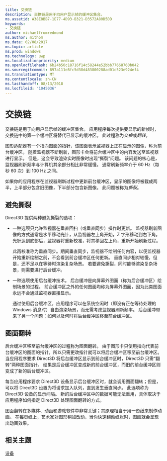 ```yaml
---
title: 交换链
description: 交换链是用于向用户显示帧的缓冲区集合。
ms.assetid: A38E8BB7-1E77-4D93-B321-D3572A80D5DD
keywords:
- 交换链
author: michaelfromredmond
ms.author: mithom
ms.date: 02/08/2017
ms.topic: article
ms.prod: windows
ms.technology: uwp
ms.localizationpriority: medium
ms.openlocfilehash: 6b24b50c18716f14c58244e52bbb77668760b042
ms.sourcegitcommit: 897a111e8fc5d38d483800288ad01c523e924ef4
ms.translationtype: MT
ms.contentlocale: zh-CN
ms.lasthandoff: 08/13/2018
ms.locfileid: "1045036"
---
```

# <a name="swap-chains"></a>交换链


交换链是用于向用户显示帧的缓冲区集合。 应用程序每次提供要显示的新帧时，交换链中的第一个缓冲区将替代已显示的缓冲区。 此过程称为*交换*或*翻转*。

图形适配器有一个指向图面的指针，该图面表示监视器上正在显示的图像，称为前台缓冲区。 随着监视器不断刷新，图形卡会将前台缓冲区中的内容发送至监视器进行显示。 但是，这会导致渲染实时图像时出现“撕裂”问题。 该问题的核心是，监视器刷新频率与计算机其余部分相比非常缓慢。 通常刷新频率介于 60 Hz（每秒 60 次）到 100 Hz 之间。

如果你的应用程序在监视器刷新过程中更新前台缓冲区，显示的图像将被截成两半，上半部分包含旧图像，下半部分包含新图像。 此问题被称为*撕裂*。

## <a name="span-idavoidingtearingspanspan-idavoidingtearingspanspan-idavoidingtearingspanavoiding-tearing"></a><span id="Avoiding_tearing"></span><span id="avoiding_tearing"></span><span id="AVOIDING_TEARING"></span>避免撕裂


Direct3D 提供两种避免撕裂的选项：

-   一种选项只允许监视器在垂直回扫（或垂直同步）操作时更新。 监视器刷新图像的方式通常是水平移动光针，从监视器左上角开始，Z 字形移动到右下角。 光针达到底部后，监视器将重新校准，将其移回左上角，重新开始刷新过程。

    此再校准称为垂直同步。期间垂直同步，监视器不绘制任何内容，以便监视器开始重新绘制之前，不会看到前台缓冲区任何更新。 垂直同步相对较慢，但是，还不足以在等待时渲染复杂场景。 若要避免撕裂，同时能够渲染复杂场景，则需要进行后台缓冲。

-   一种选项使用后台缓冲技术。 后台缓冲是向屏幕外图面（称为后台缓冲区）绘制场景的过程。 前台缓冲区之外的任何图面均称为屏幕外图面，因为此类图面永远不会通过监视器直接显示。

    通过使用后台缓冲区，应用程序可以在系统空闲时（即没有正在等待处理的 Windows 消息时）自由渲染场景，而无需考虑监视器刷新频率。 后台缓冲带来了另一个问题：如何以及何时将后台缓冲区移至前台缓冲区。

## <a name="span-idsurfaceflippingspanspan-idsurfaceflippingspanspan-idsurfaceflippingspansurface-flipping"></a><span id="Surface_flipping"></span><span id="surface_flipping"></span><span id="SURFACE_FLIPPING"></span>图面翻转


后台缓冲区移至前台缓冲区的过程称为图面翻转。 由于图形卡只使用指向代表前台缓冲区的图面的指针，所以只需更改指针就可以将后台缓冲区移至前台缓冲区。 当应用程序要求 Direct3D 将后台缓冲区显示到前台缓冲区时，Direct3D 只需“翻转”两种图面指针。 结果是后台缓冲区变成新的前台缓冲区，而旧的前台缓冲区则变成了新的后台缓冲区。

每当应用程序要求 Direct3D 设备显示后台缓冲区时，就会调用图面翻转；但是，可以将 Direct3D 设置为将请求加入队列，直到发生垂直同步。 此选项称为 Direct3D 设备的显示间隔。 新的后台缓冲区中的数据可能无法重用，具体取决于应用程序如何指定 Direct3D 处理图面翻转的方式。

图面翻转在多媒体、动画和游戏软件中非常关键；其原理相当于用一沓纸来制作动画。 在每页纸上，艺术家对图形稍加改动，当你快速翻动纸张时，图画就会呈现出动画效果。

## <a name="span-idrelated-topicsspanrelated-topics"></a><span id="related-topics"></span>相关主题


[设备](devices.md)

 

 




